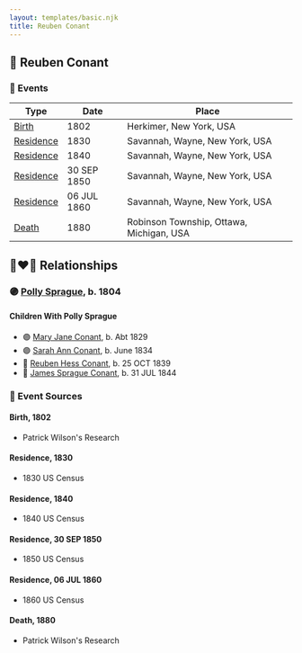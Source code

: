 ```yaml
---
layout: templates/basic.njk
title: Reuben Conant
---
```

## 🔵 Reuben Conant

### 📆 Events

Type | Date | Place
------ | ------ | ------
[Birth](#event-event-2) | 1802 | Herkimer, New York, USA
[Residence](#event-event-0) | 1830 | Savannah, Wayne, New York, USA
[Residence](#event-event-1) | 1840 | Savannah, Wayne, New York, USA
[Residence](#event-event-2) | 30 SEP 1850 | Savannah, Wayne, New York, USA
[Residence](#event-event-3) | 06 JUL 1860 | Savannah, Wayne, New York, USA
[Death](#event-event-7) | 1880 | Robinson Township, Ottawa, Michigan, USA

## 👩‍❤️‍👨 Relationships

### 🟣 [Polly Sprague](/people/5/53927626), b. 1804

#### Children With Polly Sprague
* 🟣 [Mary Jane Conant](/people/2/27722232), b. Abt 1829
* 🟣 [Sarah Ann Conant](/people/3/3929404), b. June 1834
* 🔵 [Reuben Hess Conant](/people/3/37326838), b. 25 OCT 1839
* 🔵 [James Sprague Conant](/people/6/62404416), b. 31 JUL 1844
### 📰 Event Sources

#### <a id="event-event-2"></a> Birth, 1802
* Patrick Wilson's Research

#### <a id="event-event-0"></a> Residence, 1830
* 1830 US Census

#### <a id="event-event-1"></a> Residence, 1840
* 1840 US Census

#### <a id="event-event-2"></a> Residence, 30 SEP 1850
* 1850 US Census

#### <a id="event-event-3"></a> Residence, 06 JUL 1860
* 1860 US Census

#### <a id="event-event-7"></a> Death, 1880
* Patrick Wilson's Research